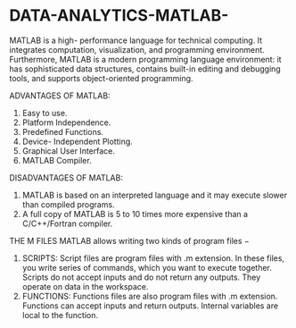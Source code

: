 # DATA-ANALYTICS-MATLAB-
MATLAB is a high- performance language for technical computing. It integrates computation, visualization, and programming environment. Furthermore, MATLAB is a modern programming language environment: it has sophisticated data structures, contains built-in editing and debugging tools, and supports object-oriented programming.

ADVANTAGES OF MATLAB:
1. Easy to use.
2. Platform Independence.
3. Predefined Functions.
4. Device- Independent Plotting.
5. Graphical User Interface.
6. MATLAB Compiler.

DISADVANTAGES OF MATLAB:
1. MATLAB is based on an interpreted language and it may execute slower than compiled programs.
2. A full copy of MATLAB is 5 to 10 times more expensive than a C/C++/Fortran compiler.

THE M FILES
MATLAB allows writing two kinds of program files −
1. SCRIPTS: 
Script files are program files with .m extension. In these files, you write series of commands, which you want to execute together. Scripts do not accept inputs and do not return any outputs. They operate on data in the workspace.
2. FUNCTIONS: 
Functions files are also program files with .m extension. Functions can accept inputs and return outputs. Internal variables are local to the function.
